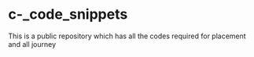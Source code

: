 # c-_code_snippets
This is a public repository which has all the codes required for placement and all journey 
